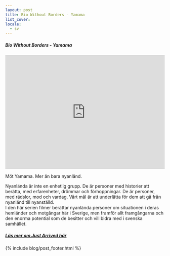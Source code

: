 ```yaml
---
layout: post
title: Bio Without Borders - Yamama
list_cover:
locale:
  - sv
---
```

##### Bio Without Borders - Yamama

<iframe width="100%" height="360" src="https://www.youtube.com/embed/wsf5m_8AC84?utm_source=justarrived_blog&utm_medium=blogpost" frameborder="0" allowfullscreen></iframe>

Möt Yamama. Mer än bara nyanländ.

Nyanlända är inte en enhetlig grupp. De är personer med historier att berätta, med erfarenheter, drömmar och förhoppningar. De är personer, med rädslor, mod och vardag. Vårt mål är att underlätta för dem att gå från nyanländ till nyanställd.
<br>I den här serien filmer berättar nyanlända personer om situationen i deras hemländer och motgångar här i Sverige, men framför allt framgångarna och den enorma potential som de besitter och vill bidra med i svenska samhället.


##### [Läs mer om Just Arrived här](https://justarrived.se/?utm_source=justarrived_blog&utm_medium=blog)


{% include blog/post_footer.html %}
